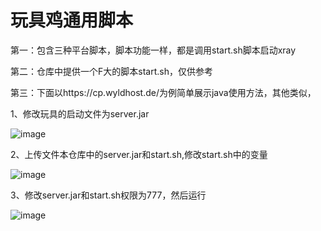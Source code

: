 # 玩具鸡通用脚本


第一：包含三种平台脚本，脚本功能一样，都是调用start.sh脚本启动xray

第二：仓库中提供一个F大的脚本start.sh，仅供参考

第三：下面以https://cp.wyldhost.de/为例简单展示java使用方法，其他类似，

1、修改玩具的启动文件为server.jar

![image](hhttps://github.com/dsadsadsss/dis-wanju/blob/main/png/1.PNG)

2、上传文件本仓库中的server.jar和start.sh,修改start.sh中的变量

![image](hhttps://github.com/dsadsadsss/dis-wanju/blob/main/png/2.PNG)


3、修改server.jar和start.sh权限为777，然后运行

![image](hhttps://github.com/dsadsadsss/dis-wanju/blob/main/png/3.PNG)

